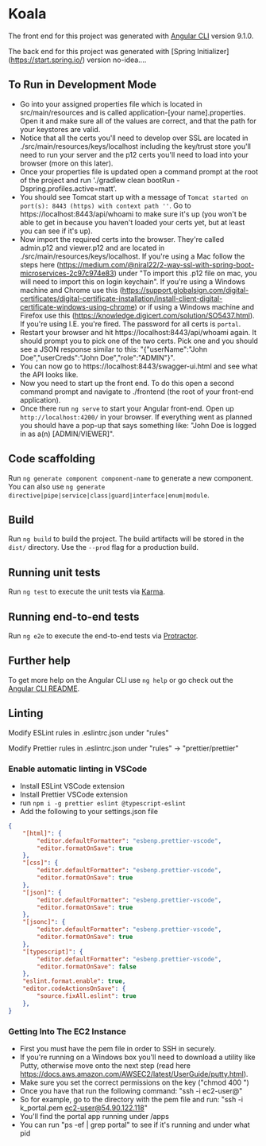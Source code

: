 # Koala

The front end for this project was generated with [Angular CLI](https://github.com/angular/angular-cli) version 9.1.0.

The back end for this project was generated with [Spring Initializer] (https://start.spring.io/) version no-idea....

## To Run in Development Mode
 - Go into your assigned properties file which is located in src/main/resources and is called application-[your name].properties.  Open it and make sure all of the values are correct, and that the path for your keystores are valid.
- Notice that all the certs you'll need to develop over SSL are located in ./src/main/resources/keys/localhost including the key/trust store you'll need to run your server and the p12 certs you'll need to load into your browser (more on this later).
- Once your properties file is updated open a command prompt at the root of the project and run './gradlew clean bootRun -Dspring.profiles.active=matt'.
- You should see Tomcat start up with a message of `Tomcat started on port(s): 8443 (https) with context path ''`.  Go to https://localhost:8443/api/whoami to make sure it's up (you won't be able to get in because you haven't loaded your certs yet, but at least you can see if it's up).
- Now import the required certs into the browser.  They're called admin.p12 and viewer.p12 and are located in ./src/main/resources/keys/localhost.  If you're using a Mac follow the steps here (https://medium.com/@niral22/2-way-ssl-with-spring-boot-microservices-2c97c974e83) under "To import this .p12 file on mac, you will need to import this on login keychain".  If you're using a Windows machine and Chrome use this (https://support.globalsign.com/digital-certificates/digital-certificate-installation/install-client-digital-certificate-windows-using-chrome) or if using a Windows machine and Firefox use this (https://knowledge.digicert.com/solution/SO5437.html).  If you're using I.E. you're fired.  The password for all certs is `portal`.
- Restart your browser and hit https://localhost:8443/api/whoami again.  It should prompt you to pick one of the two certs.  Pick one and you should see a JSON response similar to this: "{"userName":"John Doe","userCreds":"John Doe","role":"ADMIN"}".
- You can now go to https://localhost:8443/swagger-ui.html and see what the API looks like.
- Now you need to start up the front end.  To do this open a second command prompt and navigate to ./frontend (the root of your front-end application).
- Once there run `ng serve` to start your Angular front-end.  Open up `http://localhost:4200/` in your browser.  If everything went as planned you should have a pop-up that says something like: "John Doe is logged in as a(n) [ADMIN/VIEWER]".


## Code scaffolding

Run `ng generate component component-name` to generate a new component. You can also use `ng generate directive|pipe|service|class|guard|interface|enum|module`.

## Build

Run `ng build` to build the project. The build artifacts will be stored in the `dist/` directory. Use the `--prod` flag for a production build.

## Running unit tests

Run `ng test` to execute the unit tests via [Karma](https://karma-runner.github.io).

## Running end-to-end tests

Run `ng e2e` to execute the end-to-end tests via [Protractor](http://www.protractortest.org/).

## Further help

To get more help on the Angular CLI use `ng help` or go check out the [Angular CLI README](https://github.com/angular/angular-cli/blob/master/README.md).

## Linting

Modify ESLint rules in .eslintrc.json under "rules"

Modify Prettier rules in .eslintrc.json under "rules" -> "prettier/prettier"

### Enable automatic linting in VSCode

- Install ESLint VSCode extension
- Install Prettier VSCode extension
- run `npm i -g prettier eslint @typescript-eslint`
- Add the following to your settings.json file

```json
{
    "[html]": {
        "editor.defaultFormatter": "esbenp.prettier-vscode",
        "editor.formatOnSave": true
    },
    "[css]": {
        "editor.defaultFormatter": "esbenp.prettier-vscode",
        "editor.formatOnSave": true
    },
    "[json]": {
        "editor.defaultFormatter": "esbenp.prettier-vscode",
        "editor.formatOnSave": true
    },
    "[jsonc]": {
        "editor.defaultFormatter": "esbenp.prettier-vscode",
        "editor.formatOnSave": true
    },
    "[typescript]": {
        "editor.defaultFormatter": "esbenp.prettier-vscode",
        "editor.formatOnSave": false
    },
    "eslint.format.enable": true,
    "editor.codeActionsOnSave": {
        "source.fixAll.eslint": true
    },
}
```
### Getting Into The EC2 Instance
 - First you must have the pem file in order to SSH in securely.
 - If you're running on a Windows box you'll need to download a utility like Putty, otherwise move onto the next step (read here https://docs.aws.amazon.com/AWSEC2/latest/UserGuide/putty.html).
 - Make sure you set the correct permissions on the key ("chmod 400 <pem file>")
 - Once you have that run the following command:
     "ssh -i <pem file> ec2-user@<ip-address>"
 - So for example, go to the directory with the pem file and run: "ssh -i k_portal.pem ec2-user@54.90.122.118"
 - You'll find the portal app running under /apps
 - You can run "ps -ef | grep portal" to see if it's running and under what pid
